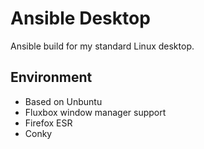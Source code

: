 # Ansible Desktop

Ansible build for my standard Linux desktop.

## Environment

- Based on Unbuntu
- Fluxbox window manager support
- Firefox ESR
- Conky
